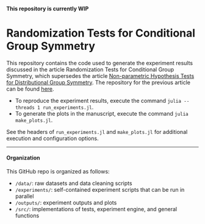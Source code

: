#### This repository is currently WIP

# Randomization Tests for Conditional Group Symmetry

This repository contains the code used to generate the experiment results discussed in the article Randomization Tests for Conditional Group Symmetry, which supersedes the article [Non-parametric Hypothesis Tests for Distributional Group Symmetry](https://arxiv.org/abs/2307.15834). The repository for the previous article can be found [here](https://github.com/chiukenny/Tests-for-Distributional-Symmetry).

* To reproduce the experiment results, execute the command `julia --threads 1 run_experiments.jl`.
* To generate the plots in the manuscript, execute the command `julia make_plots.jl`.

See the headers of `run_experiments.jl` and `make_plots.jl` for additional execution and configuration options.

---
#### Organization

This GitHub repo is organized as follows:

* `/data/`: raw datasets and data cleaning scripts
* `/experiments/`: self-contained experiment scripts that can be run in parallel
* `/outputs/`: experiment outputs and plots
* `/src/`: implementations of tests, experiment engine, and general functions